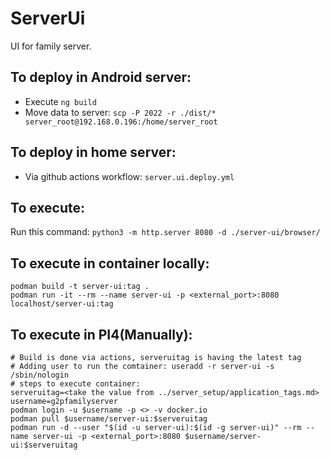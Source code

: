 # ServerUi
UI for family server.

## To deploy in Android server:
* Execute `ng build`
* Move data to server:  `scp -P 2022 -r ./dist/* server_root@192.168.0.196:/home/server_root`

## To deploy in home server:
* Via github actions workflow: `server.ui.deploy.yml`

## To execute:
Run this command: `python3 -m http.server 8080 -d ./server-ui/browser/`


## To execute in container locally:
```
podman build -t server-ui:tag .
podman run -it --rm --name server-ui -p <external_port>:8080 localhost/server-ui:tag
```

## To execute in PI4(Manually):
```
# Build is done via actions, serveruitag is having the latest tag
# Adding user to run the comtainer: useradd -r server-ui -s /sbin/nologin
# steps to execute container:
serveruitag=<take the value from ../server_setup/application_tags.md>
username=g2pfamilyserver
podman login -u $username -p <> -v docker.io
podman pull $username/server-ui:$serveruitag
podman run -d --user "$(id -u server-ui):$(id -g server-ui)" --rm --name server-ui -p <external_port>:8080 $username/server-ui:$serveruitag
```
